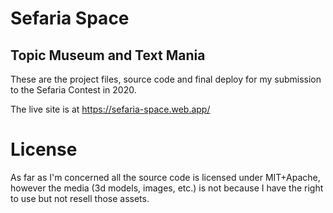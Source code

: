 # Sefaria Space

## Topic Museum and Text Mania

These are the project files, source code and final deploy for my submission to the Sefaria Contest in 2020.

The live site is at https://sefaria-space.web.app/

# License

As far as I'm concerned all the source code is licensed under MIT+Apache, however the media (3d models, images, etc.) is not because I have the right to use but not resell those assets.
